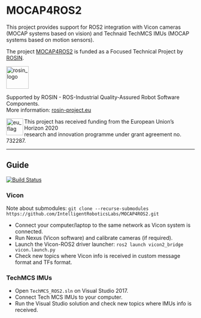 # MOCAP4ROS2

This project provides support for ROS2 integration with Vicon cameras (MOCAP systems based on vision) and Technaid TechMCS IMUs (MOCAP systems based on motion sensors).

The project [MOCAP4ROS2](https://rosin-project.eu/ftp/mocap4ros2) is funded as a Focused Technical Project by [ROSIN](http://rosin-project.eu/).


<a href="http://rosin-project.eu">
  <img src="http://rosin-project.eu/wp-content/uploads/rosin_ack_logo_wide.png"
       alt="rosin_logo" height="60" >
</a>

Supported by ROSIN - ROS-Industrial Quality-Assured Robot Software Components.  
More information: <a href="http://rosin-project.eu">rosin-project.eu</a>

<img src="http://rosin-project.eu/wp-content/uploads/rosin_eu_flag.jpg"
     alt="eu_flag" height="45" align="left" >  

This project has received funding from the European Union’s Horizon 2020  
research and innovation programme under grant agreement no. 732287.

***

## Guide

[![Build Status](https://travis-ci.com/IntelligentRoboticsLabs/MOCAP4ROS2.svg?branch=master)](https://travis-ci.com/IntelligentRoboticsLabs/MOCAP4ROS2)

### Vicon

Note about submodules: `git clone --recurse-submodules https://github.com/IntelligentRoboticsLabs/MOCAP4ROS2.git`

- Connect your computer/laptop to the same network as Vicon system is connected.
- Run Nexus (Vicon software) and calibrate cameras (if required).
- Launch the Vicon-ROS2 driver launcher: `ros2 launch vicon2_bridge vicon.launch.py`
- Check new topics where Vicon info is received in custom message format and TFs format.

### TechMCS IMUs

- Open `TechMCS_ROS2.sln` on Visual Studio 2017.
- Connect Tech MCS IMUs to your computer.
- Run the Visual Studio solution and check new topics where IMUs info is received.
